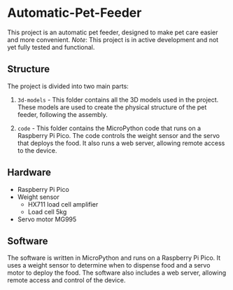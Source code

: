 # Automatic-Pet-Feeder

This project is an automatic pet feeder, designed to make pet care easier and more convenient.
*Note*: This project is in active development and not yet fully tested and functional.

## Structure

The project is divided into two main parts:

1. `3d-models` - This folder contains all the 3D models used in the project. These models are used to create the physical structure of the pet feeder, following the assembly.

2. `code` - This folder contains the MicroPython code that runs on a Raspberry Pi Pico. The code controls the weight sensor and the servo that deploys the food. It also runs a web server, allowing remote access to the device.

## Hardware

- Raspberry Pi Pico
- Weight sensor
    - HX711 load cell amplifier
    - Load cell 5kg
- Servo motor MG995

## Software

The software is written in MicroPython and runs on a Raspberry Pi Pico. It uses a weight sensor to determine when to dispense food and a servo motor to deploy the food. The software also includes a web server, allowing remote access and control of the device.
